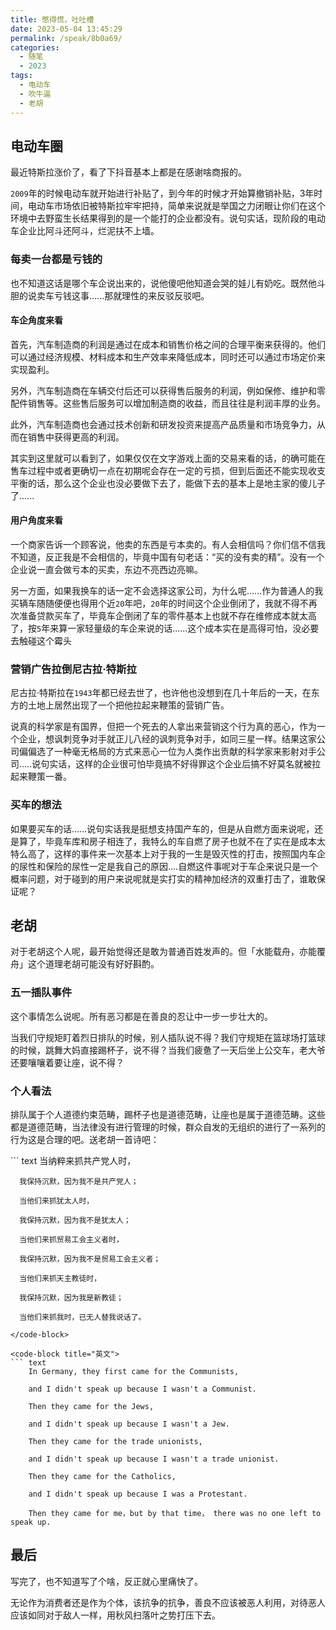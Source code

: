 ```yaml
---
title: 憋得慌，吐吐槽
date: 2023-05-04 13:45:29
permalink: /speak/8b0a69/
categories:
  - 随笔
  - 2023
tags:
  - 电动车
  - 吹牛逼
  - 老胡
---
```


## 电动车圈

最近特斯拉涨价了，看了下抖音基本上都是在感谢啥商报的。

`2009`年的时候电动车就开始进行补贴了，到今年的时候才开始算撤销补贴，3年时间，电动车市场依旧被特斯拉牢牢把持，简单来说就是举国之力闭眼让你们在这个环境中去野蛮生长结果得到的是一个能打的企业都没有。说句实话，现阶段的电动车企业比阿斗还阿斗，烂泥扶不上墙。

<!-- more -->

<InArticleAdsense
    data-ad-client="ca-pub-1725717718088510"
    data-ad-slot="7426219401">
</InArticleAdsense>

### 每卖一台都是亏钱的

也不知道这话是哪个车企说出来的，说他傻吧他知道会哭的娃儿有奶吃。既然他斗胆的说卖车亏钱这事......那就理性的来反驳反驳吧。

#### 车企角度来看

首先，汽车制造商的利润是通过在成本和销售价格之间的合理平衡来获得的。他们可以通过经济规模、材料成本和生产效率来降低成本，同时还可以通过市场定价来实现盈利。

另外，汽车制造商在车辆交付后还可以获得售后服务的利润，例如保修、维护和零配件销售等。这些售后服务可以增加制造商的收益，而且往往是利润丰厚的业务。 
 
此外，汽车制造商也会通过技术创新和研发投资来提高产品质量和市场竞争力，从而在销售中获得更高的利润。 

其实到这里就可以看到了，如果仅仅在文字游戏上面的交易来看的话，的确可能在售车过程中或者更确切一点在初期呢会存在一定的亏损，但到后面还不能实现收支平衡的话，那么这个企业也没必要做下去了，能做下去的基本上是地主家的傻儿子了......

#### 用户角度来看

一个商家告诉一个顾客说，他卖的东西是亏本卖的。有人会相信吗？你们信不信我不知道，反正我是不会相信的，毕竟中国有句老话：“买的没有卖的精”。没有一个企业说一直会做亏本的买卖，东边不亮西边亮嘛。

另一方面，如果我换车的话一定不会选择这家公司，为什么呢......作为普通人的我买辆车随随便便也得用个近`20`年吧，`20`年的时间这个企业倒闭了，我就不得不再次准备贷款买车了，毕竟车企倒闭了车的零件基本上也就不存在维修成本就太高了，按`5`年来算一家轻量级的车企来说的话......这个成本实在是高得可怕，没必要去触碰这个霉头

### 营销广告拉倒尼古拉·特斯拉

尼古拉·特斯拉在`1943`年都已经去世了，也许他也没想到在几十年后的一天，在东方的土地上居然出现了一个把他拉起来鞭策的营销广告。

说真的科学家是有国界，但把一个死去的人拿出来营销这个行为真的恶心，作为一个企业，想讽刺竞争对手就正儿八经的讽刺竞争对手，如同三星一样。结果这家公司偏偏选了一种毫无格局的方式来恶心一位为人类作出贡献的科学家来影射对手公司.....说句实话，这样的企业很可怕毕竟搞不好得罪这个企业后搞不好莫名就被拉起来鞭策一番。

### 买车的想法

如果要买车的话......说句实话我是挺想支持国产车的，但是从自燃方面来说呢，还是算了，毕竟车库和房子相连了，我特么的车自燃了房子也就不在了实在是成本太特么高了，这样的事件来一次基本上对于我的一生是毁灭性的打击，按照国内车企的尿性和保险的尿性一定是我自己的原因....自燃这件事呢对于车企来说只是一个概率问题，对于碰到的用户来说呢就是实打实的精神加经济的双重打击了，谁敢保证呢？

## 老胡

对于老胡这个人呢，最开始觉得还是敢为普通百姓发声的。但「水能载舟，亦能覆舟」这个道理老胡可能没有好好斟酌。

### 五一插队事件

这个事情怎么说呢。所有恶习都是在善良的忍让中一步一步壮大的。

当我们守规矩盯着烈日排队的时候，别人插队说不得？我们守规矩在篮球场打篮球的时候，跳舞大妈直接踢杯子，说不得？当我们疲惫了一天后坐上公交车，老大爷还要嚷嚷着要让座，说不得？

### 个人看法

排队属于个人道德约束范畴，踢杯子也是道德范畴，让座也是属于道德范畴。这些都是道德范畴，当法律没有进行管理的时候，群众自发的无组织的进行了一系列的行为这是合理的吧。送老胡一首诗吧：

<code-group>
  <code-block title="中文" active>
  ``` text
      当纳粹来抓共产党人时，
      
      我保持沉默，因为我不是共产党人；

      当他们来抓犹太人时，
      
      我保持沉默，因为我不是犹太人；

      当他们来抓贸易工会主义者时，
      
      我保持沉默，因为我不是贸易工会主义者；

      当他们来抓天主教徒时，
      
      我保持沉默，因为我是新教徒；
      
      当他们来抓我时，已无人替我说话了。
  ```
  </code-block>

  <code-block title="英文">
  ``` text
      In Germany, they first came for the Communists,

      and I didn't speak up because I wasn't a Communist. 

      Then they came for the Jews,

      and I didn't speak up because I wasn't a Jew.

      Then they came for the trade unionists,

      and I didn't speak up because I wasn't a trade unionist. 

      Then they came for the Catholics, 

      and I didn't speak up because I was a Protestant.

      Then they came for me，but by that time， there was no one left to speak up. 
  ```
  </code-block>
</code-group>

## 最后

写完了，也不知道写了个啥，反正就心里痛快了。

无论作为消费者还是作为个体，该抗争的抗争，善良不应该被恶人利用，对待恶人应该如同对于敌人一样，用秋风扫落叶之势打压下去。
